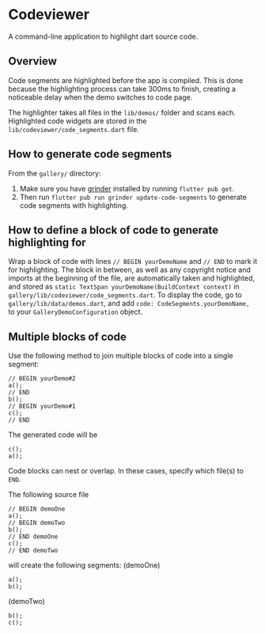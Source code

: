 # Codeviewer

A command-line application to highlight dart source code.

## Overview

Code segments are highlighted before the app is compiled.
This is done because the highlighting process can take 300ms to finish, creating
a noticeable delay when the demo switches to code page.

The highlighter takes all files in the `lib/demos/` folder and scans each.
Highlighted code widgets are stored in the
`lib/codeviewer/code_segments.dart` file.

## How to generate code segments

From the `gallery/` directory:

1. Make sure you have [grinder](https://pub.dev/packages/grinder) installed by
   running `flutter pub get`.
2. Then run `flutter pub run grinder update-code-segments` to generate code
   segments with highlighting.

## How to define a block of code to generate highlighting for

Wrap a block of code with lines `// BEGIN yourDemoName` and `// END` to mark it
for highlighting. The block in between, as well as any copyright notice and
imports at the beginning of the file, are automatically taken and highlighted,
and stored as `static TextSpan yourDemoName(BuildContext context)` in
`gallery/lib/codeviewer/code_segments.dart`. To display the code, go to
`gallery/lib/data/demos.dart`, and add `code: CodeSegments.yourDemoName,` to
your `GalleryDemoConfiguration` object.

## Multiple blocks of code

Use the following method to join multiple blocks of code into a single segment:

```
// BEGIN yourDemo#2
a();
// END
b();
// BEGIN yourDemo#1
c();
// END
```

The generated code will be

```
c();
a();
```

Code blocks can nest or overlap. In these cases, specify which file(s) to `END`.

The following source file

```
// BEGIN demoOne
a();
// BEGIN demoTwo
b();
// END demoOne
c();
// END demoTwo
```

will create the following segments:
(demoOne)

```
a();
b();
```

(demoTwo)

```
b();
c();
```
